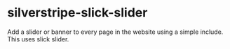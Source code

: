 # silverstripe-slick-slider
Add a slider or banner to every page in the website using a simple include. This uses slick slider.
